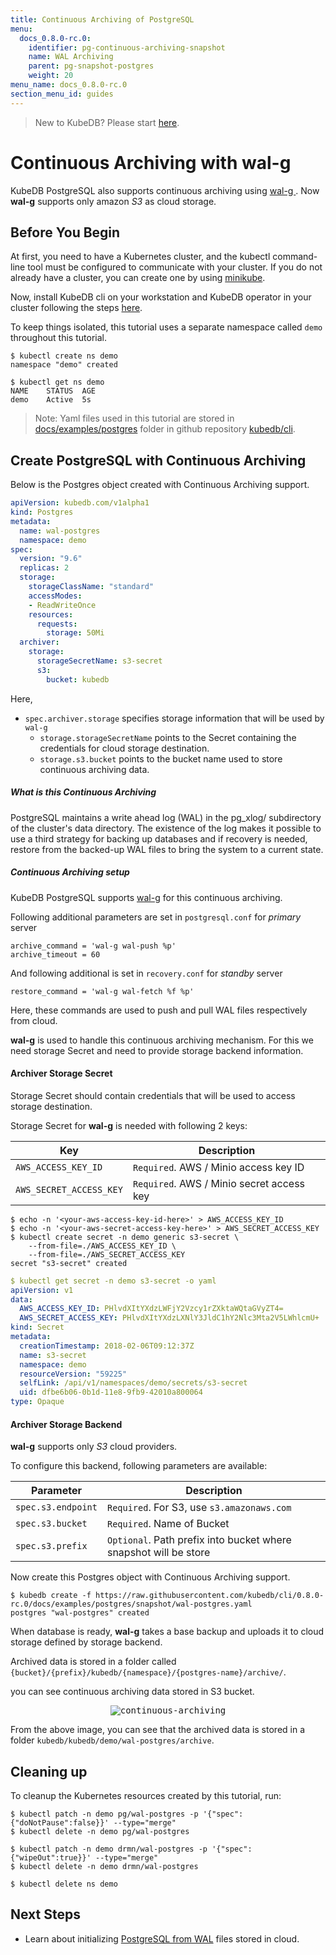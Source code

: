 ```yaml
---
title: Continuous Archiving of PostgreSQL
menu:
  docs_0.8.0-rc.0:
    identifier: pg-continuous-archiving-snapshot
    name: WAL Archiving
    parent: pg-snapshot-postgres
    weight: 20
menu_name: docs_0.8.0-rc.0
section_menu_id: guides
---
```

> New to KubeDB? Please start [here](/docs/0.8.0-rc.0/concepts/README).

# Continuous Archiving with wal-g

KubeDB PostgreSQL also supports continuous archiving using [wal-g ](https://github.com/wal-g/wal-g). Now **wal-g** supports only amazon _S3_ as cloud storage.

## Before You Begin

At first, you need to have a Kubernetes cluster, and the kubectl command-line tool must be configured to communicate with your cluster.
If you do not already have a cluster, you can create one by using [minikube](https://github.com/kubernetes/minikube).

Now, install KubeDB cli on your workstation and KubeDB operator in your cluster following the steps [here](/docs/0.8.0-rc.0/setup/install).

To keep things isolated, this tutorial uses a separate namespace called `demo` throughout this tutorial.

```console
$ kubectl create ns demo
namespace "demo" created

$ kubectl get ns demo
NAME    STATUS  AGE
demo    Active  5s
```

> Note: Yaml files used in this tutorial are stored in [docs/examples/postgres](https://github.com/kubedb/cli/tree/master/docs/examples/postgres) folder in github repository [kubedb/cli](https://github.com/kubedb/cli).

## Create PostgreSQL with Continuous Archiving

Below is the Postgres object created with Continuous Archiving support.

```yaml
apiVersion: kubedb.com/v1alpha1
kind: Postgres
metadata:
  name: wal-postgres
  namespace: demo
spec:
  version: "9.6"
  replicas: 2
  storage:
    storageClassName: "standard"
    accessModes:
    - ReadWriteOnce
    resources:
      requests:
        storage: 50Mi
  archiver:
    storage:
      storageSecretName: s3-secret
      s3:
        bucket: kubedb
```

Here,

- `spec.archiver.storage` specifies storage information that will be used by `wal-g`
  - `storage.storageSecretName` points to the Secret containing the credentials for cloud storage destination.
  - `storage.s3.bucket` points to the bucket name used to store continuous archiving data.

##### What is this Continuous Archiving

PostgreSQL maintains a write ahead log (WAL) in the pg_xlog/ subdirectory of the cluster's data directory.  The existence of the log makes it possible to use
a third strategy for backing up databases and if recovery is needed, restore from the backed-up WAL files to bring the system to a current state.

##### Continuous Archiving setup

KubeDB PostgreSQL supports [wal-g](https://github.com/wal-g/wal-g) for this continuous archiving.

Following additional parameters are set in `postgresql.conf` for *primary* server

```console
archive_command = 'wal-g wal-push %p'
archive_timeout = 60
```

And following additional is set in `recovery.conf` for *standby* server

```console
restore_command = 'wal-g wal-fetch %f %p'
```

Here, these commands are used to push and pull WAL files respectively from cloud.

**wal-g** is used to handle this continuous archiving mechanism. For this we need storage Secret and need to provide storage backend information.

#### Archiver Storage Secret

Storage Secret should contain credentials that will be used to access storage destination.

Storage Secret for **wal-g** is needed with following 2 keys:

| Key                     | Description                                                |
|-------------------------|------------------------------------------------------------|
| `AWS_ACCESS_KEY_ID`     | `Required`. AWS / Minio access key ID                      |
| `AWS_SECRET_ACCESS_KEY` | `Required`. AWS / Minio secret access key                  |

```console
$ echo -n '<your-aws-access-key-id-here>' > AWS_ACCESS_KEY_ID
$ echo -n '<your-aws-secret-access-key-here>' > AWS_SECRET_ACCESS_KEY
$ kubectl create secret -n demo generic s3-secret \
    --from-file=./AWS_ACCESS_KEY_ID \
    --from-file=./AWS_SECRET_ACCESS_KEY
secret "s3-secret" created
```

```yaml
$ kubectl get secret -n demo s3-secret -o yaml
apiVersion: v1
data:
  AWS_ACCESS_KEY_ID: PHlvdXItYXdzLWFjY2Vzcy1rZXktaWQtaGVyZT4=
  AWS_SECRET_ACCESS_KEY: PHlvdXItYXdzLXNlY3JldC1hY2Nlc3Mta2V5LWhlcmU+
kind: Secret
metadata:
  creationTimestamp: 2018-02-06T09:12:37Z
  name: s3-secret
  namespace: demo
  resourceVersion: "59225"
  selfLink: /api/v1/namespaces/demo/secrets/s3-secret
  uid: dfbe6b06-0b1d-11e8-9fb9-42010a800064
type: Opaque
```

#### Archiver Storage Backend

**wal-g** supports only _S3_ cloud providers.

To configure this backend, following parameters are available:

| Parameter                | Description                                                                     |
|--------------------------|---------------------------------------------------------------------------------|
| `spec.s3.endpoint`       | `Required`. For S3, use `s3.amazonaws.com`                                      |
| `spec.s3.bucket`         | `Required`. Name of Bucket                                                      |
| `spec.s3.prefix`         | `Optional`. Path prefix into bucket where snapshot will be store                |

Now create this Postgres object with Continuous Archiving support.

```console
$ kubedb create -f https://raw.githubusercontent.com/kubedb/cli/0.8.0-rc.0/docs/examples/postgres/snapshot/wal-postgres.yaml
postgres "wal-postgres" created
```

When database is ready, **wal-g** takes a base backup and uploads it to cloud storage defined by storage backend.

Archived data is stored in a folder called `{bucket}/{prefix}/kubedb/{namespace}/{postgres-name}/archive/`.

you can see continuous archiving data stored in S3 bucket.

<p align="center">
  <kbd>
    <img alt="continuous-archiving"  src="/docs/0.8.0-rc.0/images/postgres/wal-postgres.png">
  </kbd>
</p>

From the above image, you can see that the archived data is stored in a folder `kubedb/kubedb/demo/wal-postgres/archive`.

## Cleaning up

To cleanup the Kubernetes resources created by this tutorial, run:

```console
$ kubectl patch -n demo pg/wal-postgres -p '{"spec":{"doNotPause":false}}' --type="merge"
$ kubectl delete -n demo pg/wal-postgres

$ kubectl patch -n demo drmn/wal-postgres -p '{"spec":{"wipeOut":true}}' --type="merge"
$ kubectl delete -n demo drmn/wal-postgres

$ kubectl delete ns demo
```

## Next Steps

- Learn about initializing [PostgreSQL from WAL](/docs/0.8.0-rc.0/guides/postgres/initialization/script_source) files stored in cloud.
